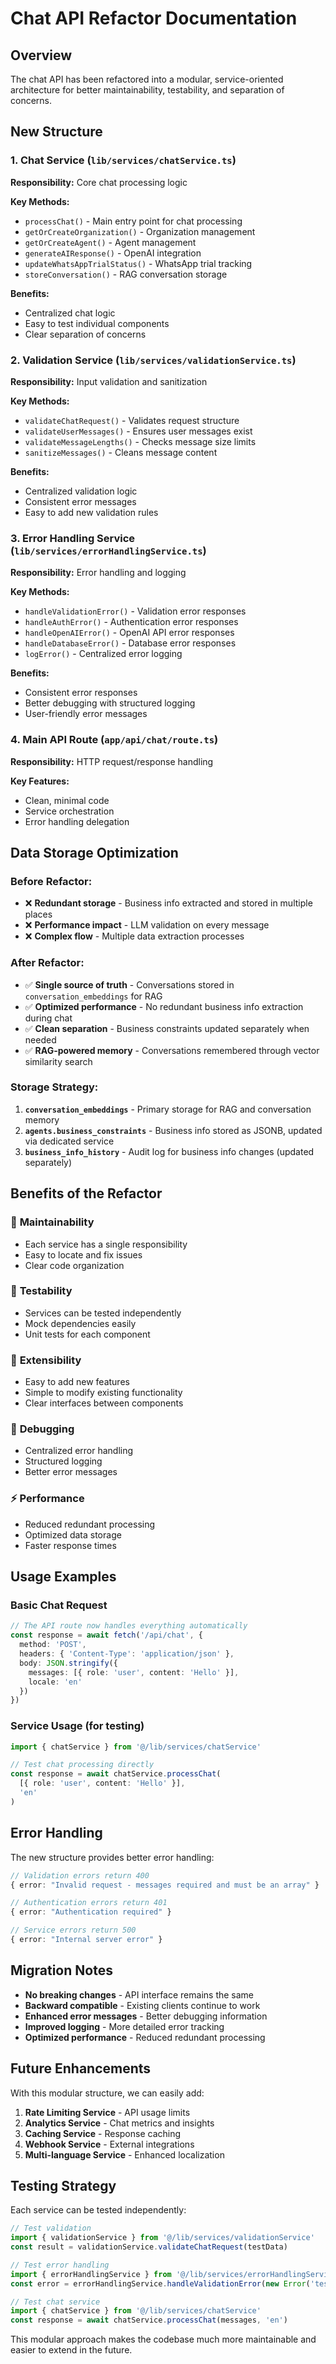 # Chat API Refactor Documentation

## Overview

The chat API has been refactored into a modular, service-oriented architecture for better maintainability, testability, and separation of concerns.

## New Structure

### 1. **Chat Service** (`lib/services/chatService.ts`)
**Responsibility:** Core chat processing logic

**Key Methods:**
- `processChat()` - Main entry point for chat processing
- `getOrCreateOrganization()` - Organization management
- `getOrCreateAgent()` - Agent management
- `generateAIResponse()` - OpenAI integration
- `updateWhatsAppTrialStatus()` - WhatsApp trial tracking
- `storeConversation()` - RAG conversation storage

**Benefits:**
- Centralized chat logic
- Easy to test individual components
- Clear separation of concerns

### 2. **Validation Service** (`lib/services/validationService.ts`)
**Responsibility:** Input validation and sanitization

**Key Methods:**
- `validateChatRequest()` - Validates request structure
- `validateUserMessages()` - Ensures user messages exist
- `validateMessageLengths()` - Checks message size limits
- `sanitizeMessages()` - Cleans message content

**Benefits:**
- Centralized validation logic
- Consistent error messages
- Easy to add new validation rules

### 3. **Error Handling Service** (`lib/services/errorHandlingService.ts`)
**Responsibility:** Error handling and logging

**Key Methods:**
- `handleValidationError()` - Validation error responses
- `handleAuthError()` - Authentication error responses
- `handleOpenAIError()` - OpenAI API error responses
- `handleDatabaseError()` - Database error responses
- `logError()` - Centralized error logging

**Benefits:**
- Consistent error responses
- Better debugging with structured logging
- User-friendly error messages

### 4. **Main API Route** (`app/api/chat/route.ts`)
**Responsibility:** HTTP request/response handling

**Key Features:**
- Clean, minimal code
- Service orchestration
- Error handling delegation

## Data Storage Optimization

### **Before Refactor:**
- ❌ **Redundant storage** - Business info extracted and stored in multiple places
- ❌ **Performance impact** - LLM validation on every message
- ❌ **Complex flow** - Multiple data extraction processes

### **After Refactor:**
- ✅ **Single source of truth** - Conversations stored in `conversation_embeddings` for RAG
- ✅ **Optimized performance** - No redundant business info extraction during chat
- ✅ **Clean separation** - Business constraints updated separately when needed
- ✅ **RAG-powered memory** - Conversations remembered through vector similarity search

### **Storage Strategy:**
1. **`conversation_embeddings`** - Primary storage for RAG and conversation memory
2. **`agents.business_constraints`** - Business info stored as JSONB, updated via dedicated service
3. **`business_info_history`** - Audit log for business info changes (updated separately)

## Benefits of the Refactor

### 🧹 **Maintainability**
- Each service has a single responsibility
- Easy to locate and fix issues
- Clear code organization

### 🧪 **Testability**
- Services can be tested independently
- Mock dependencies easily
- Unit tests for each component

### 🔧 **Extensibility**
- Easy to add new features
- Simple to modify existing functionality
- Clear interfaces between components

### 🐛 **Debugging**
- Centralized error handling
- Structured logging
- Better error messages

### ⚡ **Performance**
- Reduced redundant processing
- Optimized data storage
- Faster response times

## Usage Examples

### Basic Chat Request
```typescript
// The API route now handles everything automatically
const response = await fetch('/api/chat', {
  method: 'POST',
  headers: { 'Content-Type': 'application/json' },
  body: JSON.stringify({
    messages: [{ role: 'user', content: 'Hello' }],
    locale: 'en'
  })
})
```

### Service Usage (for testing)
```typescript
import { chatService } from '@/lib/services/chatService'

// Test chat processing directly
const response = await chatService.processChat(
  [{ role: 'user', content: 'Hello' }],
  'en'
)
```

## Error Handling

The new structure provides better error handling:

```typescript
// Validation errors return 400
{ error: "Invalid request - messages required and must be an array" }

// Authentication errors return 401
{ error: "Authentication required" }

// Service errors return 500
{ error: "Internal server error" }
```

## Migration Notes

- **No breaking changes** - API interface remains the same
- **Backward compatible** - Existing clients continue to work
- **Enhanced error messages** - Better debugging information
- **Improved logging** - More detailed error tracking
- **Optimized performance** - Reduced redundant processing

## Future Enhancements

With this modular structure, we can easily add:

1. **Rate Limiting Service** - API usage limits
2. **Analytics Service** - Chat metrics and insights
3. **Caching Service** - Response caching
4. **Webhook Service** - External integrations
5. **Multi-language Service** - Enhanced localization

## Testing Strategy

Each service can be tested independently:

```typescript
// Test validation
import { validationService } from '@/lib/services/validationService'
const result = validationService.validateChatRequest(testData)

// Test error handling
import { errorHandlingService } from '@/lib/services/errorHandlingService'
const error = errorHandlingService.handleValidationError(new Error('test'))

// Test chat service
import { chatService } from '@/lib/services/chatService'
const response = await chatService.processChat(messages, 'en')
```

This modular approach makes the codebase much more maintainable and easier to extend in the future. 